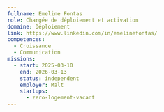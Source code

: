 ```yaml
---
fullname: Emeline Fontas
role: Chargée de déploiement et activation
domaine: Déploiement
link: https://www.linkedin.com/in/emelinefontas/
competences:
  - Croissance
  - Communication
missions:
  - start: 2025-03-10
    end: 2026-03-13
    status: independent
    employer: Malt
    startups:
      - zero-logement-vacant
---
```


